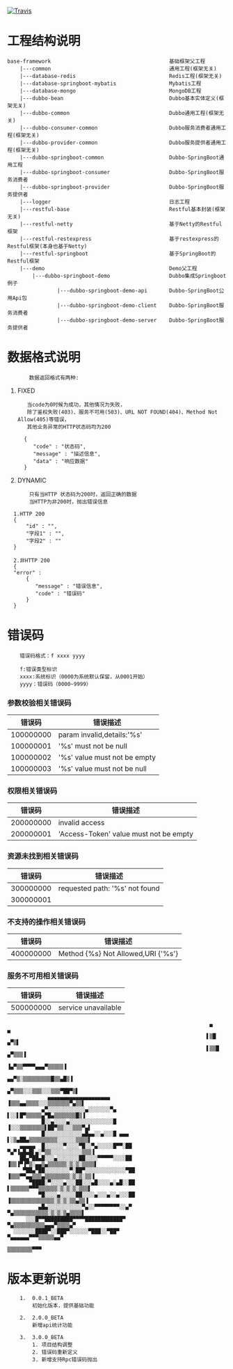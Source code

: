 [![Travis](https://img.shields.io/travis/rust-lang/rust.svg)]()

# 工程结构说明

    base-framework                                      基础框架父工程
        |---common                                      通用工程(框架无关)
        |---database-redis                              Redis工程(框架无关)
        |---database-springboot-mybatis                 Mybatis工程
        |---database-mongo                              MongoDB工程
        |---dubbo-bean                                  Dubbo基本实体定义(框架无关)
        |---dubbo-common                                Dubbo通用工程(框架无关)
        |---dubbo-consumer-common                       Dubbo服务消费者通用工程(框架无关)
        |---dubbo-provider-common                       Dubbo服务提供者通用工程(框架无关)
        |---dubbo-springboot-common                     Dubbo-SpringBoot通用工程
        |---dubbo-springboot-consumer                   Dubbo-SpringBoot服务消费者
        |---dubbo-springboot-provider                   Dubbo-SpringBoot服务提供者
        |---logger                                      日志工程
        |---restful-base                                Restful基本封装(框架无关)
        |---restful-netty                               基于Netty的Restful框架
        |---restful-restexpress                         基于restexpress的Restful框架(本身也基于Netty)
        |---restful-springboot                          基于SpringBoot的Restful框架
        |---demo                                        Demo父工程
            |---dubbo-springboot-demo                   Dubbo集成Springboot例子
                    |---dubbo-springboot-demo-api       Dubbo-SpringBoot公用Api包
                    |---dubbo-springboot-demo-client    Dubbo-SpringBoot服务消费者
                    |---dubbo-springboot-demo-server    Dubbo-SpringBoot服务提供者

# 数据格式说明

    ​		数据返回格式有两种:

1. FIXED


    ```
       当code为0时候为成功，其他情况为失败，
       除了鉴权失败(403)、服务不可用(503)、URL NOT FOUND(404)、Method Not Allow(405)等错误，
       其他业务异常的HTTP状态码均为200
    ```
         
   
   ```
     {
        "code" : "状态码",
        "message" : "描述信息",
        "data" : "响应数据"
     }
   ```

2. DYNAMIC

  ```
         只有当HTTP 状态码为200时，返回正确的数据
         当HTTP为非200时，抛出错误信息
   ```
       
   ```
     1.HTTP 200
     {
         "id" : "",
         "字段1" : "",
         "字段2" : ""
     }
     
     2.非HTTP 200
     {
     "error" :
    	 {
     		"message" : "错误信息",
     		"code" : "错误码"
     	 }
     }
   ```


# 错误码

        
        
        错误码格式：f xxxx yyyy
    
        f:错误类型标识
        xxxx:系统标识（0000为系统默认保留，从0001开始）
        yyyy：错误码（0000~9999）
        
        

###  **参数校验相关错误码**

| 错误码       |             错误描述               |
| -------     | ----------------------------------|
| 100000000   |       param invalid,details:'%s'  |
| 100000001   |       '%s' must not be null       |
| 100000002   |       '%s' value must not be empty|
| 100000003   |       '%s' value must not be null |

### **权限相关错误码**

| 错误码       |             错误描述                    |
| --------    | -------------------------------------- |
| 200000000   | invalid access                         |
| 200000001   | 'Access-Token' value must not be empty |

### **资源未找到相关错误码**

| 错误码         | 错误描述                        |
| ------------- | ------------------------------ |
| 300000000     | requested path: '%s' not found |
| 300000001     |                                |

### **不支持的操作相关错误码**

| 错误码           | 错误描述                                |
| --------------- | -------------------------------------- |
| 400000000       | Method {%s} Not Allowed,URI {'%s'}     |


### **服务不可用相关错误码**

| 错误码     |   错误描述           |
| ------    | ------------------- |
| 500000000 | service unavailable |

 
    
    
    

                                                                     ▄              ▄
                                                                    ▌▒█           ▄▀▒▌
                                                                    ▌▒▒█        ▄▀▒▒▒▐
                                                                   ▐▄▀▒▒▀▀▀▀▄▄▄▀▒▒▒▒▒▐
                                                                 ▄▄▀▒░▒▒▒▒▒▒▒▒▒█▒▒▄█▒▐
                                                               ▄▀▒▒▒░░░▒▒▒░░░▒▒▒▀██▀▒▌
                 ▄▄▄▄▄▄▄▄▄▄▄▄▄▄▄▄▄▄▄▄                         ▐▒▒▒▄▄▒▒▒▒░░░▒▒▒▒▒▒▒▀▄▒▒▌
               ▄▀░░░░░░░░░░░░▄░░░░░░░▀▄                       ▌░░▌█▀▒▒▒▒▒▄▀█▄▒▒▒▒▒▒▒█▒▐
               █░░▄░░░░▄░░░░░░░░░░░░░░█                      ▐░░░▒▒▒▒▒▒▒▒▌██▀▒▒░░░▒▒▒▀▄▌
               █░░░░░░░░░░░░▄█▄▄░░▄░░░█ ▄▄▄                  ▌░▒▄██▄▒▒▒▒▒▒▒▒▒░░░░░░▒▒▒▒▌
        ▄▄▄▄▄  █░░░░░░▀░░░░▀█░░▀▄░░░░░█▀▀░██                ▀▄▀▐▄█▄█▌▄░▀▒▒░░░░░░░░░░▒▒▒▐
        ██▄▀██▄█░░░▄░░░░░░░██░░░░▀▀▀▀▀░░░░██                ▐▒▒▐▀▐▀▒░▄▄▒▄▒▒▒▒▒▒░▒░▒░▒▒▒▒▌
         ▀██▄▀██░░░░░░░░▀░██▀░░░░░░░░░░░░░▀██               ▐▒▒▒▀▀▄▄▒▒▒▄▒▒▒▒▒▒▒▒░▒░▒░▒▒▐
           ▀████░▀░░░░▄░░░██░░░▄█░░░░▄░▄█░░██                ▌▒▒▒▒▒▒▀▀▀▒▒▒▒▒▒░▒░▒░▒░▒▒▒▌
              ▀█░░░░▄░░░░░██░░░░▄░░░▄░░▄░░░██                ▐▒▒▒▒▒▒▒▒▒▒▒▒▒▒░▒░▒░▒▒▄▒▒▐
              ▄█▄░░░░░░░░░░░▀▄░░▀▀▀▀▀▀▀▀░░▄▀                  ▀▄▒▒▒▒▒▒▒▒▒▒▒░▒░▒░▒▄▒▒▒▒▌
          ░░░█▀▀█████████▀▀▀▀████████████▀                      ▀▄▒▒▒▒▒▒▒▒▒▒▄▄▄▀▒▒▒▒▄▀
      ░░░░░░░████▀░░███▀░░░░░░▀███░░▀██▀                          ▀▄▄▄▄▄▄▀▀▀▒▒▒▒▒▄▄▀
                                                                      ▒▒▒▒▒▒▒▒▀▀▀


# 版本更新说明

        1.  0.0.1_BETA
            初始化版本，提供基础功能
        
        2.  2.0.0_BETA
            新增api统计功能
        
        3.  3.0.0_BETA
            1. 项目结构调整
            2. 错误码重新定义
            3. 新增支持Rpc错误码抛出
        


